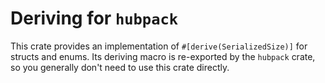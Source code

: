 # Deriving for `hubpack`

This crate provides an implementation of `#[derive(SerializedSize)]` for structs
and enums. Its deriving macro is re-exported by the `hubpack` crate, so you
generally don't need to use this crate directly.
